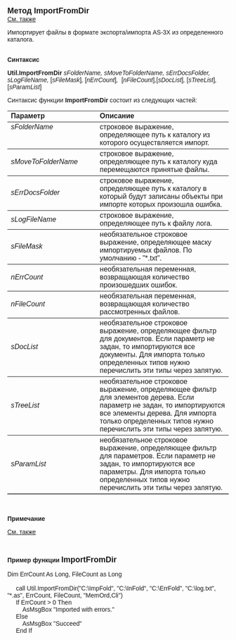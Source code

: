 ﻿<html>
<head>
<title>ImportFromDir</title>
</head>

<body>

<p><strong><font face="Arial" size="4">Метод</font></strong><font size="4" face="Arial"><strong> 
ImportFromDir<br>
</strong></font><font face="Arial"><a href="Import.html">См. также</a>&nbsp;
</font></p>

<p class="label"><font face="Arial">Импортирует файлы в формате 
экспорта/импорта AS-3X из определенного каталога.<br>
&nbsp;</font></p>

<p class="label"><font face="Arial"><b>Синтаксис</b></font></p>

<p><font face="Arial"><strong>Util.ImportFromDir </strong><em>
sFolderName, sMoveToFolderName, sErrDocsFolder, sLogFileName, </em>[<em>sFileMask</em>]<em>, </em>
[<em>nErrCount</em>]<em>,&nbsp; </em>[<em>nFileCount</em>]<em>,</em>[<em>sDocList</em>]<em>, </em>
[<em>sTreeList</em>]<em>, </em>[<em>sParamList</em>]</font></p>

<p><font face="Arial">Синтаксис функции <strong>ImportFromDir </strong>
состоит из следующих частей:</font></p>

<table border="1" cellPadding="5" cols="2" frame="below" rules="rows" width="758">
<TBODY>
  <tr vAlign="top">
    <td class="label" width="231"><font face="Arial"><b>Параметр</b></font></td>
    <td class="label" width="499"><font face="Arial"><strong>Описание</strong></font></td>
  </tr>
  <tr vAlign="top">
    <td width="231"><em><font face="Arial">sFolderName</font></em></td>
    <td width="499"><font face="Arial">строковое выражение, 
	определяющее путь к каталогу из которого осуществляется импорт.</font></td>
  </tr>
  <tr>
    <td width="231"><font face="Arial"><em>sMoveToFolderName</em></font></td>
    <td width="499"><font face="Arial">строковое выражение, 
	определяющее путь к каталогу куда перемещаются принятые файлы.</font></td>
  </tr>
  <tr>
    <td width="231"><font face="Arial"><em>sErrDocsFolder</em></font></td>
    <td width="499"><font face="Arial">строковое выражение, 
	определяющее путь к каталогу в который будут записаны объекты при импорте 
	которых произошла ошибка.</font></td>
  </tr>
  <tr>
    <td width="231"><font face="Arial"><em>sLogFileName</em></font></td>
    <td width="499"><font face="Arial">строковое выражение, 
	определяющее путь к файлу лога.</font></td>
  </tr>
  <tr>
    <td width="231"><font face="Arial"><em>sFileMask</em></font></td>
    <td width="499"><font face="Arial">необязательное строковое 
	выражение, определяющее маску импортируемых файлов. По умолчанию - &quot;*.txt&quot;.</font></td>
  </tr>
  <tr>
    <td width="231"><font face="Arial"><em>nErrCount</em></font></td>
    <td width="499"><font face="Arial">необязательная переменная, 
	возвращающая количество произошедших ошибок.</font></td>
  </tr>
  <tr>
    <td width="231"><font face="Arial"><em>nFileCount</em></font></td>
    <td width="499"><font face="Arial">необязательная переменная, 
	возвращающая количество рассмотренных файлов.</font></td>
  </tr>
  <tr>
    <td width="231"><em><font face="Arial">sDocList</font></em></td>
    <td width="499"><font face="Arial">необязательное строковое 
	выражение, определяющее фильтр для документов. Если параметр не задан, то 
	импортируются все документы. Для импорта только определенных типов нужно 
	перечислить эти типы через запятую.</font></td>
  </tr>
  <tr>
    <td width="231"><em><font face="Arial">sTreeList</font></em></td>
    <td width="499"><font face="Arial">необязательное строковое 
	выражение, определяющее фильтр для элементов дерева. Если параметр не задан, 
	то импортируются все элементы дерева. Для импорта только определенных типов 
	нужно перечислить эти типы через запятую. </font></td>
  </tr>
  <tr>
    <td width="231"><em><font face="Arial">sParamList</font></em></td>
    <td width="499"><font face="Arial">необязательное строковое 
	выражение, определяющее фильтр для параметров. Если параметр не задан, то 
	импортируются все параметры. Для импорта только определенных типов нужно 
	перечислить эти типы через запятую.</font></td>
  </tr>
</table>

<p class="label">&nbsp;</p>

<p class="label"><font face="Arial"><b>Примечание</b> </font></p>

<p class="label"><font face="Arial"><a href="Import.html">См. также</a></font></p>

<p class="label">&nbsp;</p>

<p class="label"><font face="Arial"><b>Пример функции </b></font>
<font size="4" face="Arial"><strong>ImportFromDir</strong></font></p>

<p class="label"><font face="Arial">Dim ErrCount As Long, FileCount as 
Long<br>
<br>
&nbsp;&nbsp;&nbsp;&nbsp; call Util.ImportFromDir(&quot;C:\ImpFold&quot;, &quot;C:\InFold&quot;, 
&quot;C:\ErrFold&quot;, &quot;C:\log.txt&quot;, &quot;*.as&quot;, ErrCount, FileCount, &quot;MemOrd,Cli&quot;)<br>
&nbsp;&nbsp;&nbsp;&nbsp; If ErrCount &gt; 0 Then<br>
&nbsp;&nbsp;&nbsp;&nbsp;&nbsp;&nbsp;&nbsp;&nbsp; AsMsgBox &quot;Imported with 
errors.&quot;<br>
&nbsp;&nbsp;&nbsp;&nbsp; Else<br>
&nbsp;&nbsp;&nbsp;&nbsp;&nbsp;&nbsp;&nbsp;&nbsp; AsMsgBox &quot;Succeed&quot;<br>
&nbsp;&nbsp;&nbsp;&nbsp; End If</font></p>

</body>
</html>
